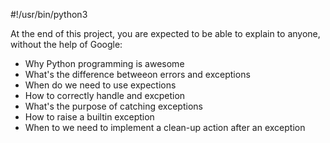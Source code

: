 #!/usr/bin/python3

At the end of this project, you are expected to be able to explain to anyone, without the help of Google:

- Why Python programming is awesome
- What's the difference betweeon errors and exceptions
- When do we need to use expections
- How to correctly handle and excpetion
- What's the purpose of catching exceptions
- How to raise a builtin exception
- When to we need to implement a clean-up action after an exception
